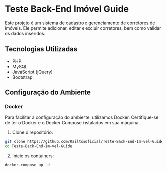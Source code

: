 # Teste Back-End Imóvel Guide

Este projeto é um sistema de cadastro e gerenciamento de corretores de imóveis. Ele permite adicionar, editar e excluir corretores, bem como validar os dados inseridos.

## Tecnologias Utilizadas

- PHP
- MySQL
- JavaScript (jQuery)
- Bootstrap

## Configuração do Ambiente

### Docker

Para facilitar a configuração do ambiente, utilizamos Docker.  Certifique-se de ter o Docker e o Docker Compose instalados em sua máquina.

1. Clone o repositório:

```bash
git clone https://github.com/Railtonoficial/Teste-Back-End-Im-vel-Guide.git
cd Teste-Back-End-Im-vel-Guide
````
2. Inicie os containers:

```bash
docker-compose up -d
````

